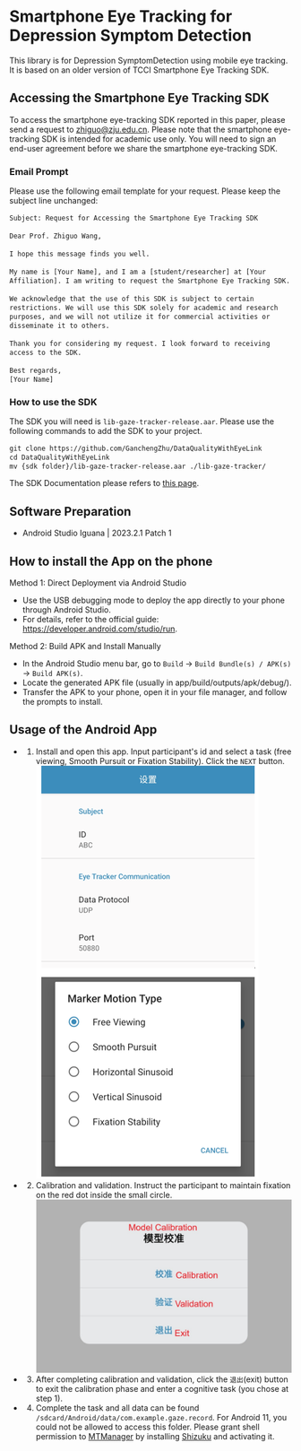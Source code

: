 # Smartphone Eye Tracking for Depression Symptom Detection

This library is for Depression SymptomDetection using mobile eye tracking. 
It is based on an older version of TCCI Smartphone Eye Tracking SDK.

## Accessing the Smartphone Eye Tracking SDK

To access the smartphone eye-tracking SDK reported in this paper, please send a request to
zhiguo@zju.edu.cn. Please note that the smartphone eye-tracking SDK is intended for
academic use only. You will need to sign an end-user agreement before we share the
smartphone eye-tracking SDK.

### Email Prompt

Please use the following email template for your request. Please keep the subject line unchanged:

```
Subject: Request for Accessing the Smartphone Eye Tracking SDK

Dear Prof. Zhiguo Wang,

I hope this message finds you well.

My name is [Your Name], and I am a [student/researcher] at [Your Affiliation]. I am writing to request the Smartphone Eye Tracking SDK.

We acknowledge that the use of this SDK is subject to certain restrictions. We will use this SDK solely for academic and research purposes, and we will not utilize it for commercial activities or disseminate it to others.

Thank you for considering my request. I look forward to receiving access to the SDK.

Best regards,
[Your Name]
```

### How to use the SDK

The SDK you will need is `lib-gaze-tracker-release.aar`.
Please use the following commands to add the SDK to your project.

```
git clone https://github.com/GanchengZhu/DataQualityWithEyeLink
cd DataQualityWithEyeLink
mv {sdk folder}/lib-gaze-tracker-release.aar ./lib-gaze-tracker/
```

The SDK Documentation please refers to [this page](https://github.com/GanchengZhu/eye_tracking_data_quality_analysis/).

## Software Preparation

- Android Studio Iguana | 2023.2.1 Patch 1

## How to install the App on the phone

Method 1: Direct Deployment via Android Studio

- Use the USB debugging mode to deploy the app directly to your phone through Android Studio.
- For details, refer to the official guide: https://developer.android.com/studio/run.

Method 2: Build APK and Install Manually

- In the Android Studio menu bar, go to `Build` → `Build Bundle(s) / APK(s)` → `Build APK(s)`.
- Locate the generated APK file (usually in app/build/outputs/apk/debug/).
- Transfer the APK to your phone, open it in your file manager, and follow the prompts to install.

## Usage of the Android App

- 1. Install and open this app. Input participant's id and select a task (free viewing, Smooth 
Pursuit or Fixation Stability). Click the `NEXT` button.
![screenshots/setting.png](screenshots/setting.png)

- 2. Calibration and validation. Instruct the participant to maintain fixation on the red dot inside the small circle.  
![screenshots/Screenshot_20240709_172934_GAZE_DEPRESSION.jpg](screenshots/Screenshot_20240709_172934_GAZE_DEPRESSION.jpg)

- 3. After completing calibration and validation, click the `退出`(exit) button to exit the calibration phase and 
enter a cognitive task (you chose at step 1).

- 4. Complete the task and all data can be found `/sdcard/Android/data/com.example.gaze.record`. For Android 11, you could not be allowed to access this folder. Please grant shell permission to [MTManager](https://mt2.cn/) by
     installing [Shizuku](https://shizuku.rikka.app/) and activating it. 

